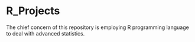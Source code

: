 # R_Projects
The chief concern of this repository is employing R programming language to deal with advanced statistics.

